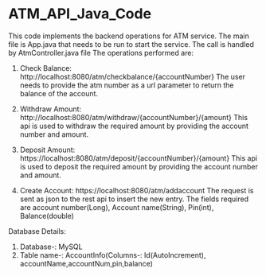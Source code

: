 # ATM_API_Java_Code

This code implements the backend operations for ATM service. 
The main file is App.java that needs to be run to start the service.
The call is handled by AtmController.java file
The operations performed are:
1) Check Balance: http://localhost:8080/atm/checkbalance/{accountNumber}
   The user needs to provide the atm number as a url parameter to return the balance of the account.

2) Withdraw Amount:  http://localhost:8080/atm/withdraw/{accountNumber}/{amount}
 This api is used to withdraw the required amount by providing the account number and amount.
 
3) Deposit Amount: https://localhost:8080/atm/deposit/{accountNumber}/{amount}
 This api is used to deposit the required amount by providing the account number and amount.
 
4) Create Account: https://localhost:8080/atm/addaccount
  The request is sent as json to the rest api to insert the new entry. The fields required are account number(Long), Account name(String), Pin(int), Balance(double)
  
Database Details:
1) Database-: MySQL
2) Table name-: AccountInfo(Columns-: Id(AutoIncrement), accountName,accountNum,pin,balance) 

